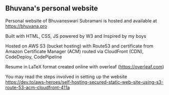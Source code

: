 ## Bhuvana's personal website

Personal website of Bhuvaneswari Subramani is hosted and available at https://bhuvana.pro

Built with HTML, CSS, JS powered by W3 and Inspired by my boys

Hosted on AWS S3 (bucket hosting) with Route53 and certificate from Amazon Certificate Manager (ACM) routed via CloudFront (CDN), CodeDeploy, CodePipeline

Resume in LaTeX format created online with overleaf (https://overleaf.com)

You may read the steps involved in setting up the website https://dev.to/aws-heroes/self-hosting-secured-static-web-site-using-s3-route-53-acm-cloudfront-411a